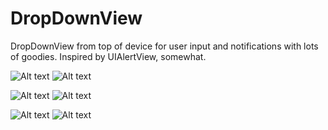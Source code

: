 DropDownView
============

DropDownView from top of device for user input and notifications with lots of goodies. Inspired by UIAlertView, somewhat.

![Alt text](https://raw.github.com/gfranks/DropDownView/master/Screenshots/DropDownViewScreenStyleDefaultHalf.png)
![Alt text](https://raw.github.com/gfranks/DropDownView/master/Screenshots/DropDownViewScreenStyleDefaultFull.png)

![Alt text](https://raw.github.com/gfranks/DropDownView/master/Screenshots/DropDownViewScreenStyleInputHalf.png)
![Alt text](https://raw.github.com/gfranks/DropDownView/master/Screenshots/DropDownViewScreenStyleInputFull.png)

![Alt text](https://raw.github.com/gfranks/DropDownView/master/Screenshots/DropDownViewScreenStyleLoginPassInputHalf.png)
![Alt text](https://raw.github.com/gfranks/DropDownView/master/Screenshots/DropDownViewScreenStyleLoginPassInputFull.png)
